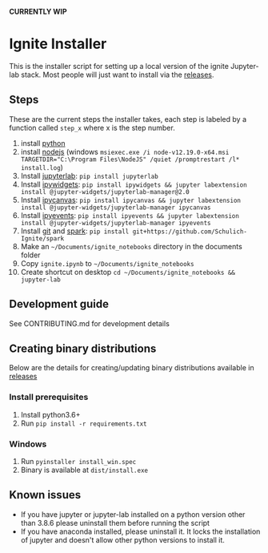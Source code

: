 **CURRENTLY WIP**

# Ignite Installer

This is the installer script for setting up a local version of the ignite Jupyter-lab stack. Most people will just want to install via the [releases](https://github.com/Schulich-Ignite/installation-script/releases). 

## Steps

These are the current steps the installer takes, each step is labeled by a function called ```step_x``` where x is the step number.

1. install [python](https://www.python.org/)
2. install [nodejs](https://nodejs.org/en/) (windows ```msiexec.exe /i node-v12.19.0-x64.msi TARGETDIR="C:\Program Files\NodeJS" /quiet /promptrestart /l* install.log```)
3. Install [jupyterlab](https://jupyterlab.readthedocs.io/en/stable/): ```pip install jupyterlab```
4. Install [ipywidgets](https://ipywidgets.readthedocs.io/en/latest/): ```pip install ipywidgets && jupyter labextension install @jupyter-widgets/jupyterlab-manager@2.0```
5. Install [ipycanvas](https://ipycanvas.readthedocs.io/en/latest/index.html): ```pip install ipycanvas && jupyter labextension install @jupyter-widgets/jupyterlab-manager ipycanvas```
6. Install [ipyevents](https://github.com/mwcraig/ipyevents): ```pip install ipyevents && jupyter labextension install @jupyter-widgets/jupyterlab-manager ipyevents```
7. Install [git](https://git-scm.com) and [spark](https://github.com/Schulich-Ignite/spark): ```pip install git+https://github.com/Schulich-Ignite/spark```
8. Make an ```~/Documents/ignite_notebooks``` directory in the documents folder
9. Copy ```ignite.ipynb``` to ```~/Documents/ignite_notebooks```
10. Create shortcut on desktop ```cd ~/Documents/ignite_notebooks && jupyter-lab```

## Development guide

See CONTRIBUTING.md for development details

## Creating binary distributions

Below are the details for creating/updating binary distributions available in [releases](https://github.com/Schulich-Ignite/installation-script/releases)

### Install prerequisites

1. Install python3.6+
2. Run ```pip install -r requirements.txt```

### Windows

1. Run ```pyinstaller install_win.spec```
2. Binary is available at ```dist/install.exe```


## Known issues
- If you have jupyter or jupyter-lab installed on a python version other than 3.8.6 please uninstall them before running the script
- If you have anaconda installed, please uninstall it. It locks the installation of jupyter and doesn't allow other python versions to install it.


